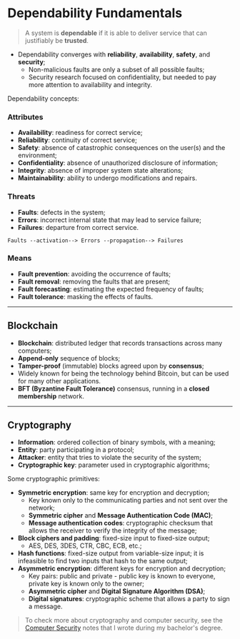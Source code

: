 # Dependability Fundamentals

> A system is **dependable** if it is able to deliver service that can justifiably be **trusted**.

- Dependability converges with **reliability**, **availability**, **safety**, and **security**;
  - Non-malicious faults are only a subset of all possible faults;
  - Security research focused on confidentiality, but needed to pay more attention to availability and integrity.

Dependability concepts:

### Attributes

- **Availability**: readiness for correct service;
- **Reliability**: continuity of correct service;
- **Safety**: absence of catastrophic consequences on the user(s) and the environment;
- **Confidentiality**: absence of unauthorized disclosure of information;
- **Integrity**: absence of improper system state alterations;
- **Maintainability**: ability to undergo modifications and repairs.

### Threats

- **Faults**: defects in the system;
- **Errors**: incorrect internal state that may lead to service failure;
- **Failures**: departure from correct service.

```plaintext
Faults --activation--> Errors --propagation--> Failures
```

### Means

- **Fault prevention**: avoiding the occurrence of faults;
- **Fault removal**: removing the faults that are present;
- **Fault forecasting**: estimating the expected frequency of faults;
- **Fault tolerance**: masking the effects of faults.

---

## Blockchain

- **Blockchain**: distributed ledger that records transactions across many computers;
- **Append-only** sequence of blocks;
- **Tamper-proof** (immutable) blocks agreed upon by **consensus**;
- Widely known for being the technology behind Bitcoin, but can be used for many other applications.
- **BFT (Byzantine Fault Tolerance)** consensus, running in a **closed membership** network.

---

## Cryptography

- **Information**: ordered collection of binary symbols, with a meaning;
- **Entity**: party participating in a protocol;
- **Attacker**: entity that tries to violate the security of the system;
- **Cryptographic key**: parameter used in cryptographic algorithms;

Some cryptographic primitives:

- **Symmetric encryption**: same key for encryption and decryption;
  - Key known only to the communicating parties and not sent over the network;
  - **Symmetric cipher** and **Message Authentication Code (MAC)**;
  - **Message authentication codes**: cryptographic checksum that allows the receiver to verify the integrity of the message;
- **Block ciphers and padding**: fixed-size input to fixed-size output;
  - AES, DES, 3DES, CTR, CBC, ECB, etc.;
- **Hash functions**: fixed-size output from variable-size input; it is infeasible to find two inputs that hash to the same output;
- **Asymmetric encryption**: different keys for encryption and decryption;
  - Key pairs: public and private - public key is known to everyone, private key is known only to the owner;
  - **Asymmetric cipher** and **Digital Signature Algorithm (DSA)**;
  - **Digital signatures**: cryptographic scheme that allows a party to sign a message.

> To check more about cryptography and computer security, see the [Computer Security](https://github.com/andre-j3sus/isel-leic-notes/tree/main/5th-semester/seginf) notes that I wrote during my bachelor's degree.
